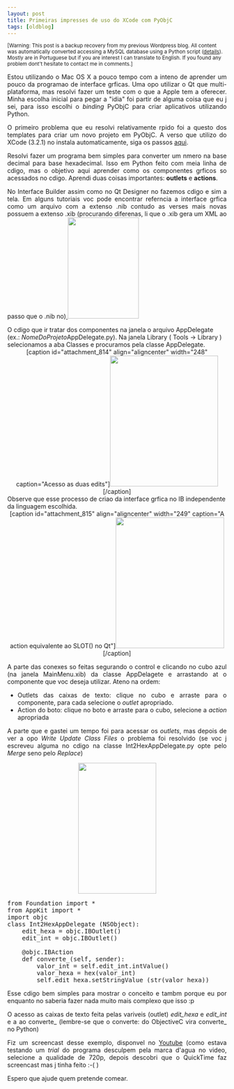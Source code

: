 ```yaml
---
layout: post
title: Primeiras impresses de uso do XCode com PyObjC
tags: [oldblog]
---
```


<small>[Warning: This post is a backup recovery from my previous Wordpress blog. All content was automatically converted accessing a MySQL database using a Python script (<a href="http://maluta.github.io/blog/convert-wordpress-to-jekyll/">details</a>). Mostly are in Portuguese but if you are interest I can translate to English. If you found any problem dont't hesitate to contact me in comments.]</small>



<p style="text-align: justify;">Estou utilizando o Mac OS X a pouco tempo com a inteno de aprender um pouco da programao de interface grficas. Uma opo  utilizar o Qt que  multi-plataforma, mas resolvi fazer um teste com o que a Apple tem a oferecer. Minha escolha inicial para pegar a "idia" foi partir de alguma coisa que eu j sei, para isso escolhi o <em>binding</em> PyObjC para criar aplicativos utilizando Python.</p>
<p style="text-align: justify;">O primeiro problema que eu resolvi relativamente rpido foi a questo dos templates para criar um novo projeto em PyObjC. A verso que utilizo do XCode (3.2.1) no instala automaticamente, siga os passos <a href="http://ioanna.me/2009/09/installing-pyobjc-xcode-templates-in-snow-leopard/" target="_blank">aqui</a>.</p>
<p style="text-align: justify;">Resolvi fazer um programa bem simples para converter um nmero na base decimal para base hexadecimal. Isso em Python  feito com meia linha de cdigo, mas o objetivo aqui  aprender como os componentes grficos so acessados no cdigo. Aprendi duas coisas importantes: <strong>outlets</strong> e <strong>actions</strong>.</p>
<p style="text-align: justify;">No Interface Builder assim como no Qt Designer no fazemos cdigo e sim a tela. Em alguns tutoriais voc pode encontrar referncia a interface grfica como um arquivo com a extenso .nib contudo as verses mais novas possuem a extenso .xib (procurando diferenas, li que o .xib gera um XML ao passo que o .nib no)<a href="http://www.coding.com.br/wp-content/uploads/2010/03/hex.png">
<img class="aligncenter size-full wp-image-813" title="hex" src="http://www.coding.com.br/wp-content/uploads/2010/03/hex.png" alt="" width="163" height="232" /></a></p>
O cdigo que ir tratar dos componentes na janela  o arquivo AppDelegate (ex.: <em>NomeDoProjeto</em>AppDelegate.py). Na janela Library ( Tools -&gt; Library ) selecionamos a aba Classes e procuramos pela classe AppDelegate.
<center>
[caption id="attachment_814" align="aligncenter" width="248" caption="Acesso as duas edits"]<a href="http://www.coding.com.br/wp-content/uploads/2010/03/outlet.png"><img class="size-medium wp-image-814" title="outlet" src="http://www.coding.com.br/wp-content/uploads/2010/03/outlet-248x300.png" alt="" width="248" height="300" /></a>[/caption]
</center>
Observe que esse processo de criao da interface grfica no IB  independente da linguagem escolhida.
<center>
[caption id="attachment_815" align="aligncenter" width="249" caption="A action  equivalente ao SLOT() no Qt"]<a href="http://www.coding.com.br/wp-content/uploads/2010/03/action.png"><img class="size-medium wp-image-815" title="action" src="http://www.coding.com.br/wp-content/uploads/2010/03/action-249x300.png" alt="" width="249" height="300" /></a>[/caption]</center>
<p style="text-align: justify;">A parte das conexes so feitas segurando o control e clicando no cubo azul (na janela MainMenu.xib) da classe AppDelagete e arrastando at o componente que voc deseja utilizar. Ateno na ordem:</p>

<ul style="text-align: justify;">
	<li>Outlets das caixas de texto: clique no cubo e arraste para o componente, para cada selecione o <em>outlet</em> apropriado.</li>
	<li>Action do boto: clique no boto e arraste para o cubo, selecione a <em>action</em> apropriada</li>
</ul>
<p style="text-align: justify;">A parte que e gastei um tempo foi para acessar os <em>outlets</em>, mas depois de ver a opo <em>Write Update Class Files </em>o problema foi resolvido (se voc j escreveu alguma no cdigo na classe Int2HexAppDelegate.py opte pelo <em>Merge</em> seno pelo <em>Replace</em>)</p>
<p style="text-align: center;"><a href="http://www.coding.com.br/wp-content/uploads/2010/03/write.png"><img class="aligncenter size-medium wp-image-822" title="write" src="http://www.coding.com.br/wp-content/uploads/2010/03/write-179x300.png" alt="" width="179" height="300" /></a></p>

<pre lang="python">from Foundation import *
from AppKit import *
import objc
class Int2HexAppDelegate (NSObject):
    edit_hexa = objc.IBOutlet()
    edit_int = objc.IBOutlet()

    @objc.IBAction
    def converte_(self, sender):
	    valor_int = self.edit_int.intValue()
	    valor_hexa = hex(valor_int)
	    self.edit_hexa.setStringValue_(str(valor_hexa))</pre>
<p style="text-align: justify;">Esse cdigo  bem simples para mostrar o conceito e tambm porque eu por enquanto no saberia fazer nada muito mais complexo que isso :p</p>
<p style="text-align: justify;">
O acesso as caixas de texto  feita pelas variveis (outlet) <em>edit_hexa</em> e <em>edit_int</em> e a ao converte_ (lembre-se que o converte: do ObjectiveC vira converte_ no Python)</p>
<p style="text-align: justify;">Fiz um screencast desse exemplo, disponvel no <a href="http://www.youtube.com/watch?v=GZ1du3x07JI" target="_blank">Youtube</a> (como estava testando um <em>trial</em> do programa desculpem pela marca d'agua no video, selecione a qualidade de 720p, depois descobri que o QuickTime faz screencast mas j tinha feito :-( )</p>
Espero que ajude quem pretende comear.